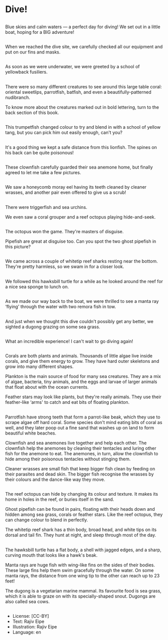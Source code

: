 # Dive!

##
Blue skies and calm waters — a perfect day for diving! We set out in a little boat, hoping for a BIG adventure!

##
When we reached the dive site, we carefully checked all our equipment and put on our fins and masks.

##
As soon as we were underwater, we were greeted by a school of yellowback fusiliers.

##
There were so many different creatures to see around this large table coral: oriental sweetlips, parrotfish, batfish, and even a beautifully-patterned nudibranch.

To know more about the creatures marked out in bold lettering, turn to the back section of this book.

##
This trumpetfish changed colour to try and blend in with a school of yellow tang, but you can pick him out easily enough, can't you?

##
It's a good thing we kept a safe distance from this lionfish. The spines on his back can be quite poisonous!

##
These clownfish carefully guarded their sea anemone home, but finally agreed to let me take a few pictures.

##
We saw a honeycomb moray eel having its teeth cleaned by cleaner wrasses, and another pair even offered to give us a scrub!

##
There were triggerfish and sea urchins.

We even saw a coral grouper and a reef octopus playing hide-and-seek.

##
The octopus won the game. They're masters of disguise.

Pipefish are great at disguise too. Can you spot the two ghost pipefish in this picture?

##
We came across a couple of whitetip reef sharks resting near the bottom. They're pretty harmless, so we swam in for a closer look.

##
We followed this hawksbill turtle for a while as he looked around the reef for a nice sea sponge to lunch on.

##
As we made our way back to the boat, we were thrilled to see a manta ray ‘flying' through the water with two remora fish in tow.

##
And just when we thought this dive couldn't possibly get any better, we sighted a dugong grazing on some sea grass.

##
What an incredible experience! I can't wait to go diving again!

##
Corals are both plants and animals. Thousands of little algae live inside corals, and give them energy to grow. They have hard outer skeletons and grow into many different shapes.

Plankton is the main source of food for many sea creatures. They are a mix of algae, bacteria, tiny animals, and the eggs and larvae of larger animals that float about with the ocean currents.

Feather stars may look like plants, but they're really animals. They use their feather-like ‘arms' to catch and eat bits of floating plankton.

##
Parrotfish have strong teeth that form a parrot-like beak, which they use to scrape algae off hard coral. Some species don't mind eating bits of coral as well, and they later poop out a fine sand that washes up on land to form beautiful white beaches.

Clownfish and sea anemones live together and help each other. The clownfish help the anemones by cleaning their tentacles and luring other fish for the anemone to eat. The anemones, in turn, allow the clownfish to hide among their poisonous tentacles without stinging them.

Cleaner wrasses are small fish that keep bigger fish clean by feeding on their parasites and dead skin. The bigger fish recognise the wrasses by their colours and the dance-like way they move.

##
The reef octopus can hide by changing its colour and texture. It makes its home in holes in the reef, or buries itself in the sand.

Ghost pipefish can be found in pairs, floating with their heads down and hidden among sea grass, corals or feather stars. Like the reef octopus, they can change colour to blend in perfectly.

The whitetip reef shark has a thin body, broad head, and white tips on its dorsal and tail fin. They hunt at night, and sleep through most of the day.

##
The hawksbill turtle has a flat body, a shell with jagged edges, and a sharp, curving mouth that looks like a hawk's beak.

Manta rays are huge fish with wing-like fins on the sides of their bodies. These large fins help them swim gracefully through the water. On some manta rays, the distance from one wing tip to the other can reach up to 23 feet!

The dugong is a vegetarian marine mammal. Its favourite food is sea grass, which it is able to graze on with its specially-shaped snout. Dugongs are also called sea cows.

##
* License: [CC-BY]
* Text: Rajiv Eipe
* Illustration: Rajiv Eipe
* Language: en

